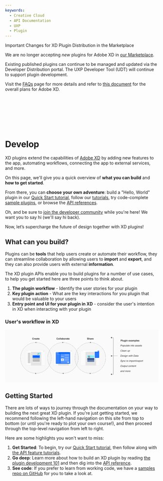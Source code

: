 ```yaml
---
keywords:
  - Creative Cloud
  - API Documentation
  - UXP
  - Plugin
---
```


<InlineAlert variant="warning" slots="header, text1, text2, text3" />

Important Changes for XD Plugin Distribution in the Marketplace

We are no longer accepting <i>new</i> plugins for Adobe XD in [our Marketplace](http://exchange.adobe.com/creativecloud). 

Existing published plugins can continue to be managed and updated via the Developer Distribution portal. The UXP Developer Tool (UDT) will continue to support plugin development. 

Visit the [FAQs](https://developer.adobe.com/xd/uxp/faq/) page for more details and refer to [this document](https://helpx.adobe.com/in/support/xd.html) for the overall plans for Adobe XD. 

<br></br><br></br><br></br> 

# Develop

XD plugins extend the capabilities of [Adobe XD](https://www.adobe.com/products/xd.html) by adding new features to the app, automating workflows, connecting the app to external services, and more.

On this page, we'll give you a quick overview of **what you can build** and **how to get started**.

From there, you can **choose your own adventure**: build a "Hello, World" plugin in our [Quick Start tutorial](/develop/tutorials/quick-start/), follow our [tutorials](/develop/tutorials/), try code-complete [sample plugins](https://github.com/AdobeXD/plugin-samples), or browse the [API references](/develop/reference/how-to-read/).

Oh, and be sure to [join the developer community](/community/) while you're here! We want you to say hi (we'll say hi back).

Now, let’s supercharge the future of design together with XD plugins!

## What can you build?

Plugins can be **tools** that help users create or automate their workflow, they can streamline collaboration by allowing users to **import** and **export**, and they can also provide users with external **information**.

The XD plugin APIs enable you to build plugins for a number of use cases, to help you get started here are three points to think about.

1. **The plugin workflow** - Identify the user stories for your plugin
2. **Key plugin action** - What are the key interactions for you plugin that would be valuable to your users
3. **Entry point and UI for your plugin in XD** - consider the user's intention in XD when interacting with your plugin

### User's workflow in XD

![Example of a user's workflow with plugins](../images/users_workflow_plugins.png)

## Getting Started

There are lots of ways to journey through the documentation on your way to building the next great XD plugin. If you're just getting started, we recommend following the left-hand navigation on this site from top to bottom (or until you're ready to plot your own course!), and then proceed through the top-level navigation from left to right.

Here are some highlights you won't want to miss:

1. **Get Started**: To begin, try our [Quick Start tutorial](/develop/tutorials/quick-start/), then follow along with [the API feature tutorials](/develop/tutorials/).
1. **Go deep**: Learn more about how to build an XD plugin by reading [the plugin development 101](/develop/plugin-development/) and then dig into the [API reference](/develop/reference/).
1. **See code**: If you prefer to learn from working code, we have a [samples repo on GitHub](https://github.com/AdobeXD/Plugin-Samples) for you to take a look at.